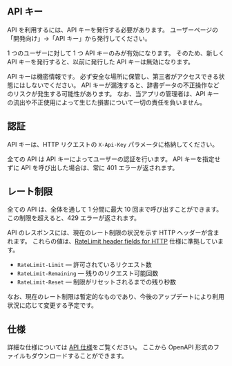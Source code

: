 <!-- title: API の利用方法 -->


## API キー
API を利用するには、API キーを発行する必要があります。
ユーザーページの「開発向け」→「API キー」から発行してください。

1 つのユーザーに対して 1 つ API キーのみが有効になります。
そのため、新しく API キーを発行すると、以前に発行した API キーは無効になります。

API キーは機密情報です。
必ず安全な場所に保管し、第三者がアクセスできる状態にはしないでください。
API キーが漏洩すると、辞書データの不正操作などのリスクが発生する可能性があります。
なお、当アプリの管理者は、API キーの流出や不正使用によって生じた損害について一切の責任を負いません。

## 認証
API キーは、HTTP リクエストの `X-Api-Key` パラメータに格納してください。

全ての API は API キーによってユーザーの認証を行います。
API キーを指定せずに API を呼び出した場合は、常に 401 エラーが返されます。

## レート制限
全ての API は、全体を通して 1 分間に最大 10 回まで呼び出すことができます。
この制限を超えると、429 エラーが返されます。

API のレスポンスには、現在のレート制限の状況を示す HTTP ヘッダーが含まれます。
これらの値は、[RateLimit header fields for HTTP](https://datatracker.ietf.org/doc/html/draft-ietf-httpapi-ratelimit-headers-06) 仕様に準拠しています。

- `RateLimit-Limit` — 許可されているリクエスト数
- `RateLimit-Remaining` — 残りのリクエスト可能回数
- `RateLimit-Reset` — 制限がリセットされるまでの残り秒数

なお、現在のレート制限は暫定的なものであり、今後のアップデートにより利用状況に応じて変更する予定です。

## 仕様
詳細な仕様については [API 仕様](/api)をご覧ください。
ここから OpenAPI 形式のファイルもダウンロードすることができます。